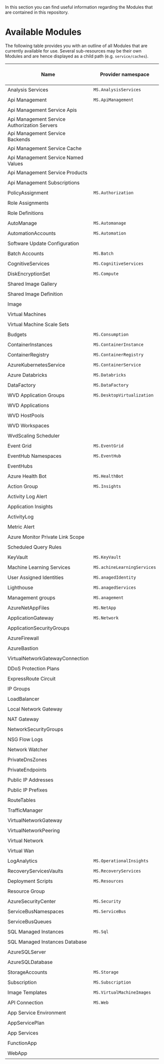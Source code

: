 In this section you can find useful information regarding the Modules that are contained in this repository.

# Available Modules
The following table provides you with an outline of all Modules that are currently available for use. Several sub-resources may be their own Modules and are hence displayed as a child path (e.g. `service/caches`).

| Name | Provider namespace | Resource Type | ARM / Bicep |
| - | - | - | - |
| Analysis Services | `MS.AnalysisServices` | [servers](Microsoft.AnalysisServices/servers) | :heavy_check_mark:/ |
| Api Management | `MS.ApiManagement` | [service](Microsoft.ApiManagement/service) | :heavy_check_mark:/ |
| Api Management Service Apis |  | [service/apis](Microsoft.ApiManagement/serviceResources/apis) | :heavy_check_mark:/ |
| Api Management Service Authorization Servers |  | [service/authorizationServers](Microsoft.ApiManagement/serviceResources/authorizationServers) | :heavy_check_mark:/ |
| Api Management Service Backends |  | [service/backends](Microsoft.ApiManagement/serviceResources/backends) | :heavy_check_mark:/ |
| Api Management Service Cache |  | [service/caches](Microsoft.ApiManagement/serviceResources/caches) | :heavy_check_mark:/ |
| Api Management Service Named Values |  | [service/namedValues](Microsoft.ApiManagement/serviceResources/namedValues) | :heavy_check_mark:/ |
| Api Management Service Products |  | [service/products](Microsoft.ApiManagement/serviceResources/products) | :heavy_check_mark:/ |
| Api Management Subscriptions |  | [service/subscriptions](Microsoft.ApiManagement/serviceResources/subscriptions) | :heavy_check_mark:/ |
| PolicyAssignment | `MS.Authorization` | [policyAssignments](Microsoft.Authorization/policyAssignments) | :heavy_check_mark:/ |
| Role Assignments |  | [roleAssignments](Microsoft.Authorization/roleAssignments) | :heavy_check_mark:/ |
| Role Definitions |  | [roleDefinitions](Microsoft.Authorization/roleDefinitions) | :heavy_check_mark:/ |
| AutoManage | `MS.Automanage` | [accounts](Microsoft.Automanage/accounts) | :heavy_check_mark:/ |
| AutomationAccounts | `MS.Automation` | [automationAccounts](Microsoft.Automation/automationAccounts) | :heavy_check_mark:/ |
| Software Update Configuration |  | [automationAccounts/softwareUpdateConfigurations](Microsoft.Automation/automationAccountsResources/softwareUpdateConfigurations) | :heavy_check_mark:/ |
| Batch Accounts | `MS.Batch` | [batchAccounts](Microsoft.Batch/batchAccounts) | :heavy_check_mark:/ |
| CognitiveServices | `MS.CognitiveServices` | [accounts](Microsoft.CognitiveServices/accounts) | :heavy_check_mark:/ |
| DiskEncryptionSet | `MS.Compute` | [diskEncryptionSets](Microsoft.Compute/diskEncryptionSets) | :heavy_check_mark:/ |
| Shared Image Gallery |  | [galleries](Microsoft.Compute/galleries) | :heavy_check_mark:/:heavy_check_mark: |
| Shared Image Definition |  | [galleries/images](Microsoft.Compute/galleriesResources/images) | :heavy_check_mark:/ |
| Image |  | [images](Microsoft.Compute/images) | :heavy_check_mark:/ |
| Virtual Machines |  | [virtualMachines](Microsoft.Compute/virtualMachines) | :heavy_check_mark:/ |
| Virtual Machine Scale Sets |  | [virtualMachineScaleSets](Microsoft.Compute/virtualMachineScaleSets) | :heavy_check_mark:/ |
| Budgets | `MS.Consumption` | [budgets](Microsoft.Consumption/budgets) | :heavy_check_mark:/ |
| ContainerInstances | `MS.ContainerInstance` | [containerGroups](Microsoft.ContainerInstance/containerGroups) | :heavy_check_mark:/ |
| ContainerRegistry | `MS.ContainerRegistry` | [registries](Microsoft.ContainerRegistry/registries) | :heavy_check_mark:/ |
| AzureKubernetesService | `MS.ContainerService` | [managedClusters](Microsoft.ContainerService/managedClusters) | :heavy_check_mark:/ |
| Azure Databricks | `MS.Databricks` | [workspaces](Microsoft.Databricks/workspaces) | :heavy_check_mark:/ |
| DataFactory | `MS.DataFactory` | [factories](Microsoft.DataFactory/factories) | :heavy_check_mark:/ |
| WVD Application Groups | `MS.DesktopVirtualization` | [applicationgroups](Microsoft.DesktopVirtualization/applicationgroups) | :heavy_check_mark:/ |
| WVD Applications |  | [applicationGroups/applications](Microsoft.DesktopVirtualization/applicationGroupsResources/applications) | :heavy_check_mark:/:heavy_check_mark: |
| WVD HostPools |  | [hostpools](Microsoft.DesktopVirtualization/hostpools) | :heavy_check_mark:/ |
| WVD Workspaces |  | [workspaces](Microsoft.DesktopVirtualization/workspaces) | :heavy_check_mark:/ |
| WvdScaling Scheduler |  | [wvdScalingScheduler](Microsoft.DesktopVirtualization/wvdScalingScheduler) | :heavy_check_mark:/ |
| Event Grid | `MS.EventGrid` | [topics](Microsoft.EventGrid/topics) | :heavy_check_mark:/ |
| EventHub Namespaces | `MS.EventHub` | [namespaces](Microsoft.EventHub/namespaces) | :heavy_check_mark:/ |
| EventHubs |  | [namespaces/eventhubs](Microsoft.EventHub/namespacesResources/eventhubs) | :heavy_check_mark:/ |
| Azure Health Bot | `MS.HealthBot` | [healthBots](Microsoft.HealthBot/healthBots) | :heavy_check_mark:/ |
| Action Group | `MS.Insights` | [actionGroups](Microsoft.Insights/actionGroups) | :heavy_check_mark:/ |
| Activity Log Alert |  | [activityLogAlerts](Microsoft.Insights/activityLogAlerts) | :heavy_check_mark:/ |
| Application Insights |  | [components](Microsoft.Insights/components) | :heavy_check_mark:/ |
| ActivityLog |  | [diagnosticSettings](Microsoft.Insights/diagnosticSettings) | :heavy_check_mark:/ |
| Metric Alert |  | [metricAlerts](Microsoft.Insights/metricAlerts) | :heavy_check_mark:/ |
| Azure Monitor Private Link Scope |  | [privateLinkScopes](Microsoft.Insights/privateLinkScopes) | :heavy_check_mark:/ |
| Scheduled Query Rules |  | [scheduledQueryRules](Microsoft.Insights/scheduledQueryRules) | :heavy_check_mark:/ |
| KeyVault | `MS.KeyVault` | [vaults](Microsoft.KeyVault/vaults) | :heavy_check_mark:/ |
| Machine Learning Services | `MS.achineLearningServices` | [workspaces](Microsoft.MachineLearningServices/workspaces) | :heavy_check_mark:/ |
| User Assigned Identities | `MS.anagedIdentity` | [userAssignedIdentities](Microsoft.ManagedIdentity/userAssignedIdentities) | :heavy_check_mark:/ |
| Lighthouse | `MS.anagedServices` | [registrationDefinitions](Microsoft.ManagedServices/registrationDefinitions) | :heavy_check_mark:/ |
| Management groups | `MS.anagement` | [managementGroups](Microsoft.Management/managementGroups) | :heavy_check_mark:/ |
| AzureNetAppFiles | `MS.NetApp` | [netAppAccounts](Microsoft.NetApp/netAppAccounts) | :heavy_check_mark:/ |
| ApplicationGateway | `MS.Network` | [applicationGateways](Microsoft.Network/applicationGateways) | :heavy_check_mark:/ |
| ApplicationSecurityGroups |  | [applicationSecurityGroups](Microsoft.Network/applicationSecurityGroups) | :heavy_check_mark:/ |
| AzureFirewall |  | [azureFirewalls](Microsoft.Network/azureFirewalls) | :heavy_check_mark:/ |
| AzureBastion |  | [bastionHosts](Microsoft.Network/bastionHosts) | :heavy_check_mark:/ |
| VirtualNetworkGatewayConnection |  | [connections](Microsoft.Network/connections) | :heavy_check_mark:/ |
| DDoS Protection Plans |  | [ddosProtectionPlans](Microsoft.Network/ddosProtectionPlans) | :heavy_check_mark:/ |
| ExpressRoute Circuit |  | [expressRouteCircuits](Microsoft.Network/expressRouteCircuits) | :heavy_check_mark:/ |
| IP Groups |  | [ipGroups](Microsoft.Network/ipGroups) | :heavy_check_mark:/ |
| LoadBalancer |  | [loadBalancers](Microsoft.Network/loadBalancers) | :heavy_check_mark:/ |
| Local Network Gateway |  | [localNetworkGateways](Microsoft.Network/localNetworkGateways) | :heavy_check_mark:/ |
| NAT Gateway |  | [natGateways](Microsoft.Network/natGateways) | :heavy_check_mark:/ |
| NetworkSecurityGroups |  | [networkSecurityGroups](Microsoft.Network/networkSecurityGroups) | :heavy_check_mark:/ |
| NSG Flow Logs |  | [networkWatcherFlowLogs](Microsoft.Network/networkWatcherFlowLogs) | :heavy_check_mark:/ |
| Network Watcher |  | [networkWatchers](Microsoft.Network/networkWatchers) | :heavy_check_mark:/ |
| PrivateDnsZones |  | [privateDnsZones](Microsoft.Network/privateDnsZones) | :heavy_check_mark:/ |
| PrivateEndpoints |  | [privateEndpoints](Microsoft.Network/privateEndpoints) | :heavy_check_mark:/ |
| Public IP Addresses |  | [publicIPAddresses](Microsoft.Network/publicIPAddresses) | :heavy_check_mark:/ |
| Public IP Prefixes |  | [publicIPPrefixes](Microsoft.Network/publicIPPrefixes) | :heavy_check_mark:/ |
| RouteTables |  | [routeTables](Microsoft.Network/routeTables) | :heavy_check_mark:/ |
| TrafficManager |  | [trafficmanagerprofiles](Microsoft.Network/trafficmanagerprofiles) | :heavy_check_mark:/ |
| VirtualNetworkGateway |  | [virtualNetworkGateways](Microsoft.Network/virtualNetworkGateways) | :heavy_check_mark:/ |
| VirtualNetworkPeering |  | [virtualNetworkPeerings](Microsoft.Network/virtualNetworkPeerings) | :heavy_check_mark:/ |
| Virtual Network |  | [virtualNetworks](Microsoft.Network/virtualNetworks) | :heavy_check_mark:/ |
| Virtual Wan |  | [virtualWans](Microsoft.Network/virtualWans) | :heavy_check_mark:/ |
| LogAnalytics | `MS.OperationalInsights` | [workspaces](Microsoft.OperationalInsights/workspaces) | :heavy_check_mark:/ |
| RecoveryServicesVaults | `MS.RecoveryServices` | [vaults](Microsoft.RecoveryServices/vaults) | :heavy_check_mark:/ |
| Deployment Scripts | `MS.Resources` | [deploymentScripts](Microsoft.Resources/deploymentScripts) | :heavy_check_mark:/ |
| Resource Group |  | [resourceGroups](Microsoft.Resources/resourceGroups) | :heavy_check_mark:/:heavy_check_mark: |
| AzureSecurityCenter | `MS.Security` | [azureSecurityCenter](Microsoft.Security/azureSecurityCenter) | :heavy_check_mark:/ |
| ServiceBusNamespaces | `MS.ServiceBus` | [namespaces](Microsoft.ServiceBus/namespaces) | :heavy_check_mark:/ |
| ServiceBusQueues |  | [namespaces/queues](Microsoft.ServiceBus/namespacesResources/queues) | :heavy_check_mark:/ |
| SQL Managed Instances | `MS.Sql` | [managedInstances](Microsoft.Sql/managedInstances) | :heavy_check_mark:/ |
| SQL Managed Instances Database |  | [managedInstances/databases](Microsoft.Sql/managedInstancesResources/databases) | :heavy_check_mark:/ |
| AzureSQLServer |  | [servers](Microsoft.Sql/servers) | :heavy_check_mark:/ |
| AzureSQLDatabase |  | [servers/databases](Microsoft.Sql/serversResources/databases) | :heavy_check_mark:/ |
| StorageAccounts | `MS.Storage` | [storageAccounts](Microsoft.Storage/storageAccounts) | :heavy_check_mark:/:heavy_check_mark: |
| Subscription | `MS.Subscription` | [aliases](Microsoft.Subscription/aliases) | :heavy_check_mark:/ |
| Image Templates | `MS.VirtualMachineImages` | [imageTemplates](Microsoft.VirtualMachineImages/imageTemplates) | :heavy_check_mark:/ |
| API Connection | `MS.Web` | [connections](Microsoft.Web/connections) | :heavy_check_mark:/ |
| App Service Environment |  | [hostingEnvironments](Microsoft.Web/hostingEnvironments) | :heavy_check_mark:/ |
| AppServicePlan |  | [serverfarms](Microsoft.Web/serverfarms) | :heavy_check_mark:/ |
| App Services |  | [sites/appService](Microsoft.Web/sites/appService) | :heavy_check_mark:/ |
| FunctionApp |  | [sites/functionApp](Microsoft.Web/sites/functionApp) | :heavy_check_mark:/ |
| WebApp |  | [sites/webApp](Microsoft.Web/sites/webApp) | :heavy_check_mark:/ |
